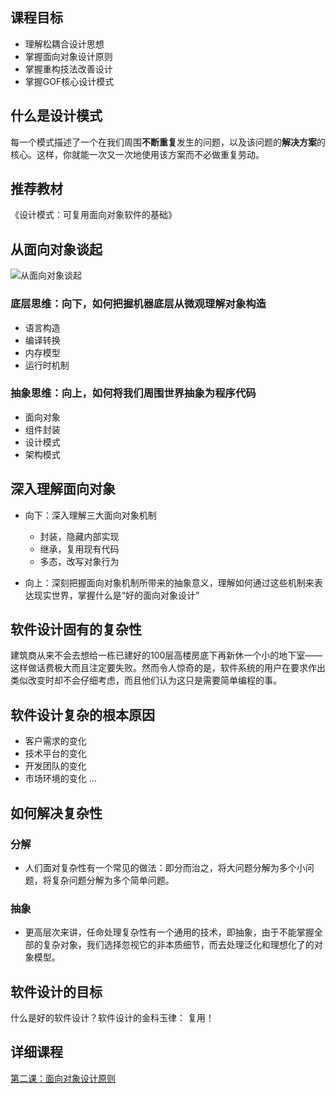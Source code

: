 ## 课程目标
* 理解松耦合设计思想
* 掌握面向对象设计原则
* 掌握重构技法改善设计
* 掌握GOF核心设计模式

## 什么是设计模式
每一个模式描述了一个在我们周围**不断重复**发生的问题，以及该问题的**解决方案**的核心。这样，你就能一次又一次地使用该方案而不必做重复劳动。

## 推荐教材
《设计模式：可复用面向对象软件的基础》

## 从面向对象谈起
![从面向对象谈起](https://github.com/rogertan30/23DesignPatterns/blob/master/images/cxydcsw.png)

### 底层思维：向下，如何把握机器底层从微观理解对象构造
* 语言构造
* 编译转换
* 内存模型
* 运行时机制

### 抽象思维：向上，如何将我们周围世界抽象为程序代码
* 面向对象
* 组件封装
* 设计模式
* 架构模式

## 深入理解面向对象
* 向下：深入理解三大面向对象机制
  * 封装，隐藏内部实现
  * 继承，复用现有代码
  * 多态，改写对象行为

* 向上：深刻把握面向对象机制所带来的抽象意义，理解如何通过这些机制来表达现实世界，掌握什么是“好的面向对象设计”

## 软件设计固有的复杂性
建筑商从来不会去想给一栋已建好的100层高楼房底下再新休一个小的地下室——这样做话费极大而且注定要失败。然而令人惊奇的是，软件系统的用户在要求作出类似改变时却不会仔细考虑，而且他们认为这只是需要简单编程的事。

## 软件设计复杂的根本原因
* 客户需求的变化
* 技术平台的变化
* 开发团队的变化
* 市场环境的变化
...

## 如何解决复杂性

### 分解
  * 人们面对复杂性有一个常见的做法：即分而治之，将大问题分解为多个小问题，将复杂问题分解为多个简单问题。

### 抽象
 * 更高层次来讲，任命处理复杂性有一个通用的技术，即抽象，由于不能掌握全部的复杂对象，我们选择忽视它的非本质细节，而去处理泛化和理想化了的对象模型。 

## 软件设计的目标
什么是好的软件设计？软件设计的金科玉律： 复用！


## 详细课程
[第二课：面向对象设计原则](https://github.com/rogertan30/23DesignPatterns/blob/master/2.面向对象设计原则)

